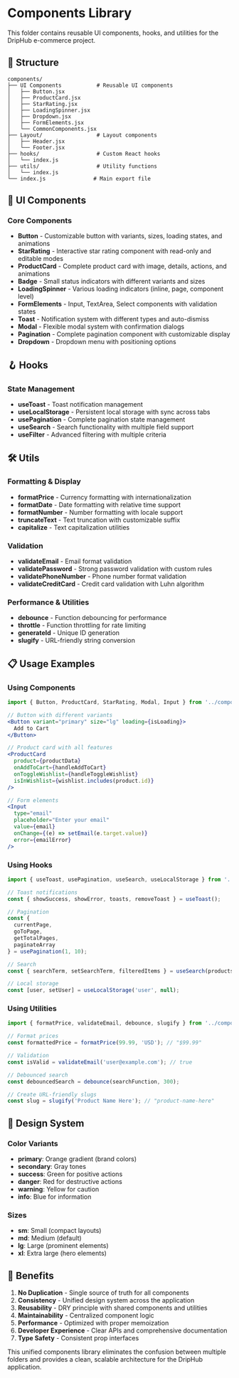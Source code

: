 # Components Library

This folder contains reusable UI components, hooks, and utilities for the DripHub e-commerce project.

## 📁 Structure

```
components/
├── UI Components           # Reusable UI components
│   ├── Button.jsx
│   ├── ProductCard.jsx
│   ├── StarRating.jsx
│   ├── LoadingSpinner.jsx
│   ├── Dropdown.jsx
│   ├── FormElements.jsx
│   └── CommonComponents.jsx
├── Layout/                 # Layout components
│   ├── Header.jsx
│   └── Footer.jsx
├── hooks/                  # Custom React hooks
│   └── index.js
├── utils/                  # Utility functions
│   └── index.js
└── index.js               # Main export file
```

## 🧩 UI Components

### Core Components
- **Button** - Customizable button with variants, sizes, loading states, and animations
- **StarRating** - Interactive star rating component with read-only and editable modes
- **ProductCard** - Complete product card with image, details, actions, and animations
- **Badge** - Small status indicators with different variants and sizes
- **LoadingSpinner** - Various loading indicators (inline, page, component level)
- **FormElements** - Input, TextArea, Select components with validation states
- **Toast** - Notification system with different types and auto-dismiss
- **Modal** - Flexible modal system with confirmation dialogs
- **Pagination** - Complete pagination component with customizable display
- **Dropdown** - Dropdown menu with positioning options

## 🪝 Hooks

### State Management
- **useToast** - Toast notification management
- **useLocalStorage** - Persistent local storage with sync across tabs
- **usePagination** - Complete pagination state management
- **useSearch** - Search functionality with multiple field support
- **useFilter** - Advanced filtering with multiple criteria

## 🛠️ Utils

### Formatting & Display
- **formatPrice** - Currency formatting with internationalization
- **formatDate** - Date formatting with relative time support
- **formatNumber** - Number formatting with locale support
- **truncateText** - Text truncation with customizable suffix
- **capitalize** - Text capitalization utilities

### Validation
- **validateEmail** - Email format validation
- **validatePassword** - Strong password validation with custom rules
- **validatePhoneNumber** - Phone number format validation
- **validateCreditCard** - Credit card validation with Luhn algorithm

### Performance & Utilities
- **debounce** - Function debouncing for performance
- **throttle** - Function throttling for rate limiting
- **generateId** - Unique ID generation
- **slugify** - URL-friendly string conversion

## 📋 Usage Examples

### Using Components
```jsx
import { Button, ProductCard, StarRating, Modal, Input } from '../components';

// Button with different variants
<Button variant="primary" size="lg" loading={isLoading}>
  Add to Cart
</Button>

// Product card with all features
<ProductCard
  product={productData}
  onAddToCart={handleAddToCart}
  onToggleWishlist={handleToggleWishlist}
  isInWishlist={wishlist.includes(product.id)}
/>

// Form elements
<Input
  type="email"
  placeholder="Enter your email"
  value={email}
  onChange={(e) => setEmail(e.target.value)}
  error={emailError}
/>
```

### Using Hooks
```jsx
import { useToast, usePagination, useSearch, useLocalStorage } from '../components';

// Toast notifications
const { showSuccess, showError, toasts, removeToast } = useToast();

// Pagination
const {
  currentPage,
  goToPage,
  getTotalPages,
  paginateArray
} = usePagination(1, 10);

// Search
const { searchTerm, setSearchTerm, filteredItems } = useSearch(products, ['name', 'description']);

// Local storage
const [user, setUser] = useLocalStorage('user', null);
```

### Using Utilities
```jsx
import { formatPrice, validateEmail, debounce, slugify } from '../components';

// Format prices
const formattedPrice = formatPrice(99.99, 'USD'); // "$99.99"

// Validation
const isValid = validateEmail('user@example.com'); // true

// Debounced search
const debouncedSearch = debounce(searchFunction, 300);

// Create URL-friendly slugs
const slug = slugify('Product Name Here'); // "product-name-here"
```

## 🎨 Design System

### Color Variants
- **primary**: Orange gradient (brand colors)
- **secondary**: Gray tones
- **success**: Green for positive actions
- **danger**: Red for destructive actions
- **warning**: Yellow for caution
- **info**: Blue for information

### Sizes
- **sm**: Small (compact layouts)
- **md**: Medium (default)
- **lg**: Large (prominent elements)
- **xl**: Extra large (hero elements)

## 🔧 Benefits

1. **No Duplication** - Single source of truth for all components
2. **Consistency** - Unified design system across the application
3. **Reusability** - DRY principle with shared components and utilities
4. **Maintainability** - Centralized component logic
5. **Performance** - Optimized with proper memoization
6. **Developer Experience** - Clear APIs and comprehensive documentation
7. **Type Safety** - Consistent prop interfaces

This unified components library eliminates the confusion between multiple folders and provides a clean, scalable architecture for the DripHub application.
